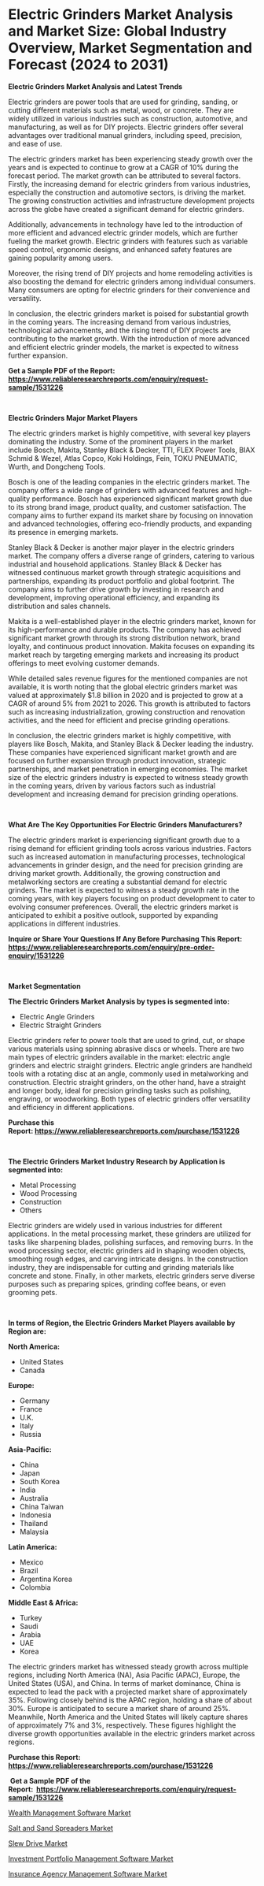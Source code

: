 <p><h1>Electric Grinders Market Analysis and Market Size: Global Industry Overview, Market Segmentation and Forecast (2024 to 2031)</h1></p><p><strong>Electric Grinders Market Analysis and Latest Trends</strong></p>
<p><p>Electric grinders are power tools that are used for grinding, sanding, or cutting different materials such as metal, wood, or concrete. They are widely utilized in various industries such as construction, automotive, and manufacturing, as well as for DIY projects. Electric grinders offer several advantages over traditional manual grinders, including speed, precision, and ease of use.</p><p>The electric grinders market has been experiencing steady growth over the years and is expected to continue to grow at a CAGR of 10% during the forecast period. The market growth can be attributed to several factors. Firstly, the increasing demand for electric grinders from various industries, especially the construction and automotive sectors, is driving the market. The growing construction activities and infrastructure development projects across the globe have created a significant demand for electric grinders.</p><p>Additionally, advancements in technology have led to the introduction of more efficient and advanced electric grinder models, which are further fueling the market growth. Electric grinders with features such as variable speed control, ergonomic designs, and enhanced safety features are gaining popularity among users.</p><p>Moreover, the rising trend of DIY projects and home remodeling activities is also boosting the demand for electric grinders among individual consumers. Many consumers are opting for electric grinders for their convenience and versatility.</p><p>In conclusion, the electric grinders market is poised for substantial growth in the coming years. The increasing demand from various industries, technological advancements, and the rising trend of DIY projects are contributing to the market growth. With the introduction of more advanced and efficient electric grinder models, the market is expected to witness further expansion.</p></p>
<p><strong>Get a Sample PDF of the Report:&nbsp; <a href="https://www.reliableresearchreports.com/enquiry/request-sample/1531226">https://www.reliableresearchreports.com/enquiry/request-sample/1531226</a></strong></p>
<p>&nbsp;</p>
<p><strong>Electric Grinders Major Market Players</strong></p>
<p><p>The electric grinders market is highly competitive, with several key players dominating the industry. Some of the prominent players in the market include Bosch, Makita, Stanley Black & Decker, TTI, FLEX Power Tools, BIAX Schmid & Wezel, Atlas Copco, Koki Holdings, Fein, TOKU PNEUMATIC, Wurth, and Dongcheng Tools.</p><p>Bosch is one of the leading companies in the electric grinders market. The company offers a wide range of grinders with advanced features and high-quality performance. Bosch has experienced significant market growth due to its strong brand image, product quality, and customer satisfaction. The company aims to further expand its market share by focusing on innovation and advanced technologies, offering eco-friendly products, and expanding its presence in emerging markets.</p><p>Stanley Black & Decker is another major player in the electric grinders market. The company offers a diverse range of grinders, catering to various industrial and household applications. Stanley Black & Decker has witnessed continuous market growth through strategic acquisitions and partnerships, expanding its product portfolio and global footprint. The company aims to further drive growth by investing in research and development, improving operational efficiency, and expanding its distribution and sales channels.</p><p>Makita is a well-established player in the electric grinders market, known for its high-performance and durable products. The company has achieved significant market growth through its strong distribution network, brand loyalty, and continuous product innovation. Makita focuses on expanding its market reach by targeting emerging markets and increasing its product offerings to meet evolving customer demands.</p><p>While detailed sales revenue figures for the mentioned companies are not available, it is worth noting that the global electric grinders market was valued at approximately $1.8 billion in 2020 and is projected to grow at a CAGR of around 5% from 2021 to 2026. This growth is attributed to factors such as increasing industrialization, growing construction and renovation activities, and the need for efficient and precise grinding operations.</p><p>In conclusion, the electric grinders market is highly competitive, with players like Bosch, Makita, and Stanley Black & Decker leading the industry. These companies have experienced significant market growth and are focused on further expansion through product innovation, strategic partnerships, and market penetration in emerging economies. The market size of the electric grinders industry is expected to witness steady growth in the coming years, driven by various factors such as industrial development and increasing demand for precision grinding operations.</p></p>
<p>&nbsp;</p>
<p><strong>What Are The Key Opportunities For Electric Grinders Manufacturers?</strong></p>
<p><p>The electric grinders market is experiencing significant growth due to a rising demand for efficient grinding tools across various industries. Factors such as increased automation in manufacturing processes, technological advancements in grinder design, and the need for precision grinding are driving market growth. Additionally, the growing construction and metalworking sectors are creating a substantial demand for electric grinders. The market is expected to witness a steady growth rate in the coming years, with key players focusing on product development to cater to evolving consumer preferences. Overall, the electric grinders market is anticipated to exhibit a positive outlook, supported by expanding applications in different industries.</p></p>
<p><strong>Inquire or Share Your Questions If Any Before Purchasing This Report: <a href="https://www.reliableresearchreports.com/enquiry/pre-order-enquiry/1531226">https://www.reliableresearchreports.com/enquiry/pre-order-enquiry/1531226</a></strong></p>
<p>&nbsp;</p>
<p><strong>Market Segmentation</strong></p>
<p><strong>The Electric Grinders Market Analysis by types is segmented into:</strong></p>
<p><ul><li>Electric Angle Grinders</li><li>Electric Straight Grinders</li></ul></p>
<p><p>Electric grinders refer to power tools that are used to grind, cut, or shape various materials using spinning abrasive discs or wheels. There are two main types of electric grinders available in the market: electric angle grinders and electric straight grinders. Electric angle grinders are handheld tools with a rotating disc at an angle, commonly used in metalworking and construction. Electric straight grinders, on the other hand, have a straight and longer body, ideal for precision grinding tasks such as polishing, engraving, or woodworking. Both types of electric grinders offer versatility and efficiency in different applications.</p></p>
<p><strong>Purchase this Report:&nbsp;<a href="https://www.reliableresearchreports.com/purchase/1531226">https://www.reliableresearchreports.com/purchase/1531226</a></strong></p>
<p>&nbsp;</p>
<p><strong>The Electric Grinders Market Industry Research by Application is segmented into:</strong></p>
<p><ul><li>Metal Processing</li><li>Wood Processing</li><li>Construction</li><li>Others</li></ul></p>
<p><p>Electric grinders are widely used in various industries for different applications. In the metal processing market, these grinders are utilized for tasks like sharpening blades, polishing surfaces, and removing burrs. In the wood processing sector, electric grinders aid in shaping wooden objects, smoothing rough edges, and carving intricate designs. In the construction industry, they are indispensable for cutting and grinding materials like concrete and stone. Finally, in other markets, electric grinders serve diverse purposes such as preparing spices, grinding coffee beans, or even grooming pets.</p></p>
<p>&nbsp;</p>
<p><strong>In terms of Region, the Electric Grinders Market Players available by Region are:</strong></p>
<p>
    <p> <strong> North America: </strong>
        <ul>
            <li>United States</li>
            <li>Canada</li>
        </ul>
        </p> 
    <p> <strong> Europe: </strong>
        <ul>
            <li>Germany</li>
            <li>France</li>
            <li>U.K.</li>
            <li>Italy</li>
            <li>Russia</li>
        </ul>
        </p> 
    <p> <strong> Asia-Pacific: </strong>
        <ul>
            <li>China</li>
            <li>Japan</li>
            <li>South Korea</li>
            <li>India</li>
            <li>Australia</li>
            <li>China Taiwan</li>
            <li>Indonesia</li>
            <li>Thailand</li>
            <li>Malaysia</li>
        </ul>
        </p> 
    <p> <strong> Latin America: </strong>
        <ul>
            <li>Mexico</li>
            <li>Brazil</li>
            <li>Argentina Korea</li>
            <li>Colombia</li>
        </ul>
        </p> 
    <p> <strong> Middle East & Africa: </strong>
        <ul>
            <li>Turkey</li>
            <li>Saudi</li>
            <li>Arabia</li>
            <li>UAE</li>
            <li>Korea</li>
        </ul>
    </p>
    </p>
<p><p>The electric grinders market has witnessed steady growth across multiple regions, including North America (NA), Asia Pacific (APAC), Europe, the United States (USA), and China. In terms of market dominance, China is expected to lead the pack with a projected market share of approximately 35%. Following closely behind is the APAC region, holding a share of about 30%. Europe is anticipated to secure a market share of around 25%. Meanwhile, North America and the United States will likely capture shares of approximately 7% and 3%, respectively. These figures highlight the diverse growth opportunities available in the electric grinders market across regions.</p></p>
<p><strong>Purchase this Report: <a href="https://www.reliableresearchreports.com/purchase/1531226">https://www.reliableresearchreports.com/purchase/1531226</a></strong></p>
<p>&nbsp;<strong>Get a Sample PDF of the Report:&nbsp;&nbsp;<a href="https://www.reliableresearchreports.com/enquiry/request-sample/1531226">https://www.reliableresearchreports.com/enquiry/request-sample/1531226</a></strong></p>
<p><strong></strong></p>
<p><p><a href="https://medium.com/@jessicajones1965/wealth-management-software-market-exploring-market-share-market-trends-and-future-growth-b2caa2833d93">Wealth Management Software Market</a></p><p><a href="https://github.com/YashRP12/Market-Research-Report-List-2/blob/main/salt-and-sand-spreaders-market.md">Salt and Sand Spreaders Market</a></p><p><a href="https://github.com/Chiragrp24/Market-Research-Report-List-2/blob/main/slew-drive-market.md">Slew Drive Market</a></p><p><a href="https://medium.com/@jessicajones1965/investment-portfolio-management-software-market-analysis-and-sze-forecasted-for-period-from-2023-to-c15fad0b51c8">Investment Portfolio Management Software Market</a></p><p><a href="https://medium.com/@jessicajones1965/insurance-agency-management-software-market-outlook-industry-overview-and-forecast-2023-to-2030-2b37c11fe39a">Insurance Agency Management Software Market</a></p></p>